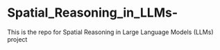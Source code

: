 # Spatial_Reasoning_in_LLMs-
This is the repo for Spatial Reasoning in Large Language Models (LLMs)  project 
